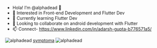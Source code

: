 - Hola! I’m @alphadead 👋 
- 👀 Interested in Front-end Development and Flutter Dev
- 🌱 Currently learning Flutter Dev
- 💞️ Looking to collaborate on android development with Flutter
- 📫 Connect- https://www.linkedin.com/in/adarsh-gupta-b776571a5/

<!---
alphadead/alphadead is a ✨ special ✨ repository because its `README.md` (this file) appears on your GitHub profile.
You can click the Preview link to take a look at your changes.
--->
<img src="https://github-readme-stats.vercel.app/api?username=alphadead&show_icons=true&theme=dracula" alt="alphadead"/> 
<a href='https://www.symptoma.ro/'>symptoma</a> <script type='text/javascript' src='https://www.freevisitorcounters.com/auth.php?id=d829e62e82e7b24cdfebc211f6ea20c7c036fdb4'></script>
<script type="text/javascript" src="https://www.freevisitorcounters.com/en/home/counter/839036/t/9"></script>
<img src="https://github-readme-stats.vercel.app/api/top-langs/?username=alphadead&theme=dracula&layout=compact" alt="alphadead" />
